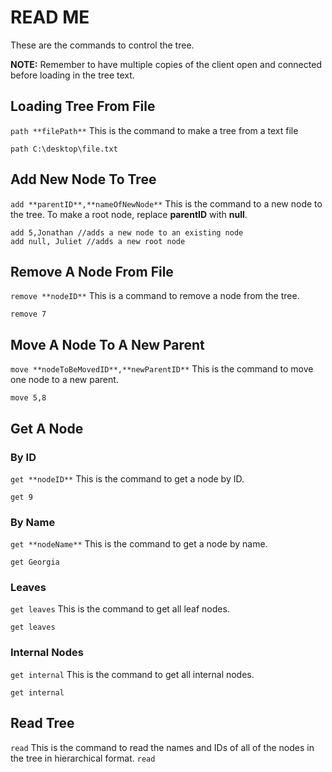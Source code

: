 READ ME
=======
These are the commands to control the tree.


**NOTE:** Remember to have multiple copies of the client open and connected before loading in the tree text.

## Loading Tree From File

`path **filePath**`
This is the command to make a tree from a text file
```
path C:\desktop\file.txt
```

## Add New Node To Tree

`add **parentID**,**nameOfNewNode**`
This is the command to a new node to the tree. To make a root node, replace **parentID** with **null**.
```
add 5,Jonathan //adds a new node to an existing node
add null, Juliet //adds a new root node
```

## Remove A Node From File

`remove **nodeID**`
This is a command to remove a node from the tree.
```
remove 7
``` 

## Move A Node To A New Parent

`move **nodeToBeMovedID**,**newParentID**`
This is the command to move one node to a new parent.
```
move 5,8
```

## Get A Node

### By ID

`get **nodeID**`
This is the command to get a node by ID.
```
get 9
```
### By Name

`get **nodeName**`
This is the command to get a node by name.
```
get Georgia
```
### Leaves

`get leaves`
This is the command to get all leaf nodes.
```
get leaves
```
### Internal Nodes

`get internal`
This is the command to get all internal nodes.
```
get internal
```

## Read Tree

`read`
This is the command to read the names and IDs of all of the nodes in the tree in hierarchical format.
`read`
